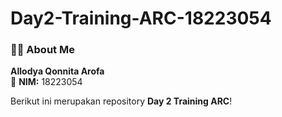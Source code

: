 # Day2-Training-ARC-18223054

### 👩‍💻 About Me
**Allodya Qonnita Arofa**  
📌 **NIM:** 18223054  

Berikut ini merupakan repository **Day 2 Training ARC**! 
